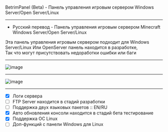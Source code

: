 BetrimPanel (Beta) - Панель управления игровым сервером Windows Server/Open Server/Linux

-------------

* Русский перевод - Панель управления игровым сервером Minecraft Windows Server/Open Server/Linux

Эта панель управления игровым сервером подходит для Windows Server/Linux
Или OpenServer панель находится в разработке,                                                                                                                    
Так что могут присутствовать недоработки ошибки или баги

-------------

![image](https://user-images.githubusercontent.com/79506370/194555460-7ba26b86-d700-4df8-9817-e7fd29a6d99e.png)

-------------

![image](https://user-images.githubusercontent.com/79506370/195120959-4466b4dc-d429-4dad-88d4-0fa944e01a5a.png)

-------------

- [x] Логи сервера
- [ ] FTP Server находится в стадий разработки
- [ ] Поддержка двух языковых пакетов :: EN/RU
- [x] Авто обновления консоли находится в стадий бета тестирование
- [x] Поддержка ОС Linux
- [ ] Доп-функций с панели Windows для Linux
